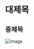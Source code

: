 # 대제목
## 중제목

![image](https://github.com/2021-SMHRD-KDT-AI-18/fouthrepo/assets/155928591/33ed7298-0014-463c-821f-f267363f305b)
